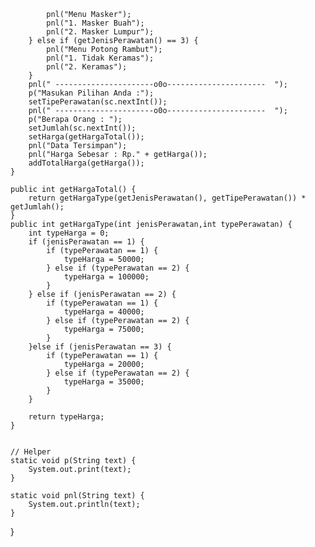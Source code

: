             pnl("Menu Masker");
            pnl("1. Masker Buah");
            pnl("2. Masker Lumpur");
        } else if (getJenisPerawatan() == 3) {
            pnl("Menu Potong Rambut");
            pnl("1. Tidak Keramas");
            pnl("2. Keramas");
        }
        pnl(" ----------------------o0o----------------------  ");
        p("Masukan Pilihan Anda :");
        setTipePerawatan(sc.nextInt());
        pnl(" ----------------------o0o----------------------  ");
        p("Berapa Orang : ");
        setJumlah(sc.nextInt());
        setHarga(getHargaTotal());
        pnl("Data Tersimpan");
        pnl("Harga Sebesar : Rp." + getHarga());
        addTotalHarga(getHarga());
    }

    public int getHargaTotal() {
        return getHargaType(getJenisPerawatan(), getTipePerawatan()) * getJumlah();
    }
    public int getHargaType(int jenisPerawatan,int typePerawatan) {
        int typeHarga = 0;
        if (jenisPerawatan == 1) {
            if (typePerawatan == 1) {
                typeHarga = 50000;
            } else if (typePerawatan == 2) {
                typeHarga = 100000;
            } 
        } else if (jenisPerawatan == 2) {
            if (typePerawatan == 1) {
                typeHarga = 40000;
            } else if (typePerawatan == 2) {
                typeHarga = 75000;
            } 
        }else if (jenisPerawatan == 3) {
            if (typePerawatan == 1) {
                typeHarga = 20000;
            } else if (typePerawatan == 2) {
                typeHarga = 35000;
            } 
        }

        return typeHarga;
    }


    // Helper
    static void p(String text) {
        System.out.print(text);
    }

    static void pnl(String text) {
        System.out.println(text);
    }
}
